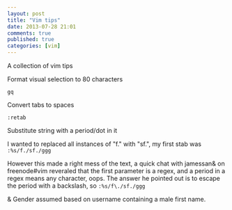 ```yaml
---
layout: post
title: "Vim tips"
date: 2013-07-28 21:01
comments: true
published: true
categories: [vim]
---
```


A collection of vim tips

<!-- more -->

Format visual selection to 80 characters

`gq`

Convert tabs to spaces

`:retab`

Substitute string with a period/dot in it

I wanted to replaced all instances of "f." with "sf.", my first stab was `:%s/f./sf./ggg`

However this made a right mess of the text, a quick chat with jamessan& on
freenode#vim reveraled that the first parameter is a regex, and a period in a
regex means any character, oops. The answer he pointed out is to escape the
period with a backslash, so `:%s/f\./sf./ggg`

& Gender assumed based on username containing a male first name.
